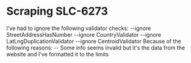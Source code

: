 # Scraping SLC-6273

I've had to ignore the following validator checks:
--ignore StreetAddressHasNumber 
--ignore CountryValidator 
--ignore LatLngDuplicationValidator 
--ignore CentroidValidator
Because of the following reasons:
-- Some info seems invalid but it's the data from the website and I've formatted it to the limits